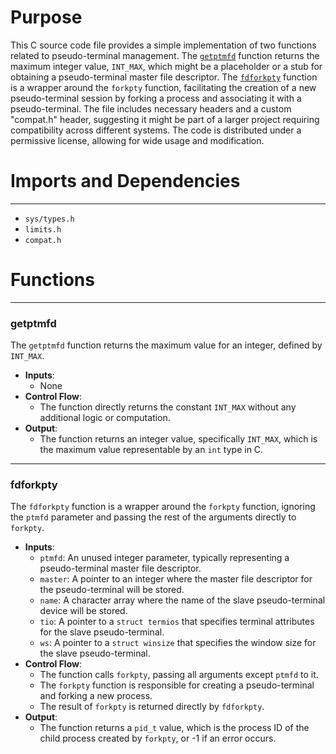 # Purpose
This C source code file provides a simple implementation of two functions related to pseudo-terminal management. The [`getptmfd`](#getptmfd) function returns the maximum integer value, `INT_MAX`, which might be a placeholder or a stub for obtaining a pseudo-terminal master file descriptor. The [`fdforkpty`](#fdforkpty) function is a wrapper around the `forkpty` function, facilitating the creation of a new pseudo-terminal session by forking a process and associating it with a pseudo-terminal. The file includes necessary headers and a custom "compat.h" header, suggesting it might be part of a larger project requiring compatibility across different systems. The code is distributed under a permissive license, allowing for wide usage and modification.
# Imports and Dependencies

---
- `sys/types.h`
- `limits.h`
- `compat.h`


# Functions

---
### getptmfd<!-- {{#callable:getptmfd}} -->
The `getptmfd` function returns the maximum value for an integer, defined by `INT_MAX`.
- **Inputs**:
    - None
- **Control Flow**:
    - The function directly returns the constant `INT_MAX` without any additional logic or computation.
- **Output**:
    - The function returns an integer value, specifically `INT_MAX`, which is the maximum value representable by an `int` type in C.


---
### fdforkpty<!-- {{#callable:fdforkpty}} -->
The `fdforkpty` function is a wrapper around the `forkpty` function, ignoring the `ptmfd` parameter and passing the rest of the arguments directly to `forkpty`.
- **Inputs**:
    - `ptmfd`: An unused integer parameter, typically representing a pseudo-terminal master file descriptor.
    - `master`: A pointer to an integer where the master file descriptor for the pseudo-terminal will be stored.
    - `name`: A character array where the name of the slave pseudo-terminal device will be stored.
    - `tio`: A pointer to a `struct termios` that specifies terminal attributes for the slave pseudo-terminal.
    - `ws`: A pointer to a `struct winsize` that specifies the window size for the slave pseudo-terminal.
- **Control Flow**:
    - The function calls `forkpty`, passing all arguments except `ptmfd` to it.
    - The `forkpty` function is responsible for creating a pseudo-terminal and forking a new process.
    - The result of `forkpty` is returned directly by `fdforkpty`.
- **Output**:
    - The function returns a `pid_t` value, which is the process ID of the child process created by `forkpty`, or -1 if an error occurs.


